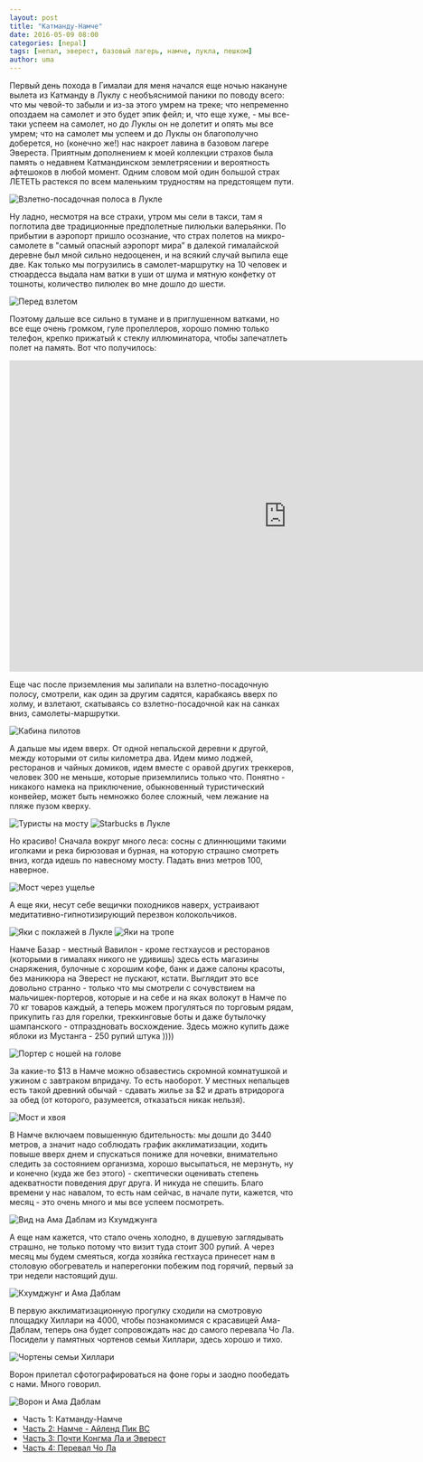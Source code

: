 ```yaml
---
layout: post
title: "Катманду-Намче"
date: 2016-05-09 08:00
categories: [nepal]
tags: [непал, эверест, базовый лагерь, намче, лукла, пешком]
author: uma
---
```


Первый день похода в Гималаи для меня начался еще ночью накануне вылета из Катманду в Луклу с необъяснимой паники по поводу всего: что мы чевой-то забыли и из-за этого умрем на треке; что непременно опоздаем на самолет и это будет эпик фейл; и, что еще хуже, - мы все-таки успеем на самолет, но до Луклы он не долетит и опять мы все умрем; что на самолет мы успеем и до Луклы он благополучно доберется, но (конечно же!) нас накроет лавина в базовом лагере Эвереста. Приятным дополнением к моей коллекции страхов была память о недавнем Катмандинском землетрясении и вероятность афтешоков в любой момент. Одним словом мой один большой страх ЛЕТЕТЬ растекся по всем маленьким трудностям на предстоящем пути.

![Взлетно-посадочная полоса в Лукле](photo_8742.jpg)

Ну ладно, несмотря на все страхи, утром мы сели в такси, там я поглотила две традиционные предполетные пилюльки валерьянки. По прибытии в аэропорт пришло осознание, что страх полетов на микро-самолете в "самый опасный аэропорт мира” в далекой гималайской деревне был мной сильно недооценен, и на всякий случай выпила еще две. Как только мы погрузились в самолет-маршрутку на 10 человек и стюардесса выдала нам ватки в уши от шума и мятную конфетку от тошноты, количество пилюлек во мне дошло до шести.

![Перед взлетом](photo_8472.jpg)

Поэтому дальше все сильно в тумане и в приглушенном ватками, но все еще очень громком, гуле пропеллеров, хорошо помню только телефон, крепко прижатый к стеклу иллюминатора, чтобы запечатлеть полет на память. Вот что получилось:

<div class="pw youtube">
<iframe width="980" height="551" src="https://www.youtube.com/embed/5Xu1jveRdVk" frameborder="0" allowfullscreen></iframe>
</div>

Еще час после приземления мы залипали на взлетно-посадочную полосу, смотрели, как один за другим садятся, карабкаясь вверх по холму, и взлетают, скатываясь со взлетно-посадочной как на санках вниз, самолеты-маршрутки.

![Кабина пилотов](photo_8639.jpg)

А дальше мы идем вверх. От одной непальской деревни к другой, между которыми от силы километра два. Идем мимо лоджей, ресторанов и чайных домиков, идем вместе с оравой других треккеров, человек 300 не меньше, которые приземлились только что. Понятно - никакого намека на приключение, обыкновенный туристический конвейер, может быть немножко более сложный, чем лежание на пляже пузом кверху.

![Туристы на мосту](photo_8850.jpg)
![Starbucks в Лукле](photo_8766.jpg)

Но красиво! Сначала вокруг много леса: сосны с длиннющими такими иголками и река бирюзовая и бурная, на которую страшно смотреть вниз, когда идешь по навесному мосту. Падать вниз метров 100, наверное.

![Мост через ущелье](photo_4705.jpg)

А еще яки, несут себе вещички походников наверх, устраивают медитативно-гипнотизирующий перезвон колокольчиков.

![Яки с поклажей в Лукле](photo_8760.jpg)
![Яки на тропе](photo_4697.jpg)

Намче Базар - местный Вавилон - кроме гестхаусов и ресторанов (которыми в гималаях никого не удивишь) здесь есть магазины снаряжения, булочные с хорошим кофе, банк и даже салоны красоты, без маникюра на Эверест не пускают, кстати. Выглядит это все довольно странно - только что мы смотрели с сочувствием на  мальчишек-портеров, которые и на себе и на яках волокут в Намче по 70 кг товаров каждый, а теперь можем прогуляться по торговым рядам, прикупить газ для горелки, треккинговые боты и даже бутылочку шампанского - отпраздновать восхождение. Здесь можно купить даже яблоки из Мустанга - 250 рупий штука ))))

![Портер с ношей на голове](photo_8860.jpg)

За какие-то $13  в Намче можно обзавестись скромной комнатушкой и ужином с завтраком впридачу. То есть наоборот. У местных непальцев есть такой древний обычай - сдавать жилье за $2 и драть втридорога за обед (от которого, разумеется, отказаться никак нельзя).

![Мост и хвоя](photo_8780.jpg)

В Намче включаем повышенную бдительность: мы дошли до 3440 метров, а значит надо соблюдать график акклиматизации, ходить повыше вверх днем и спускаться пониже для ночевки, внимательно следить за состоянием организма, хорошо высыпаться, не мерзнуть, ну и конечно (куда же без этого) - скептически оценивать степень адекватности поведения друг друга. И никуда не спешить. Благо времени у нас навалом, то есть нам сейчас, в начале пути, кажется, что месяц - это очень много и мы все успеем посмотреть.

![Вид на Ама Даблам из Кхумджунга](photo_8884.jpg)

А еще нам кажется, что стало очень холодно, в душевую заглядывать страшно, не только потому что визит туда стоит 300 рупий. А через месяц мы будем смеяться, когда хозяйка гестхауса принесет нам в столовую обогреватель и наперегонки побежим под горячий, первый за три недели настоящий душ.

![Кхумджунг и Ама Даблам](photo_8896.jpg)

В первую акклиматизационную прогулку сходили на смотровую площадку Хиллари на 4000, чтобы познакомимся с красавицей Ама-Даблам, теперь она будет сопровождать нас до самого перевала Чо Ла. Посидели у памятных чортенов семьи Хиллари, здесь хорошо и тихо.

![Чортены семьи Хиллари](photo_8928.jpg)

Ворон прилетал сфотографироваться на фоне горы и заодно пообедать с нами. Много говорил.

![Ворон и Ама Даблам](photo_8911.jpg)


- Часть 1: Катманду-Намче
- [Часть 2: Намче - Айленд Пик BC](/namche-island-peak/)
- [Часть 3: Почти Конгма Ла и Эверест](/everest-bc/)
- [Часть 4: Перевал Чо Ла](/cho-la-pass/)
